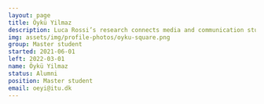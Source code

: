 ```yaml
---
layout: page
title: Öykü Yilmaz
description: Luca Rossi’s research connects media and communication studies with computational approaches. He explores how digital technologies and social media impact complex social processes such as participation, activism, politics and, more recently, information propagation.
img: assets/img/profile-photos/oyku-square.png
group: Master student
started: 2021-06-01
left: 2022-03-01
name: Öykü Yilmaz
status: Alumni
position: Master student
email: oeyi@itu.dk
---
```

